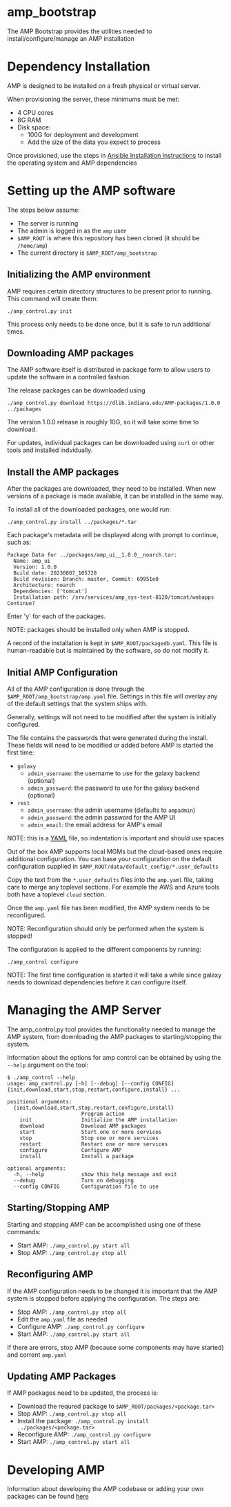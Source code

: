 # amp_bootstrap
The AMP Bootstrap provides the utilities needed to install/configure/manage
an AMP installation

# Dependency Installation
AMP is designed to be installed on a fresh physical or virtual server.

When provisioning the server, these minimums must be met:
* 4 CPU cores
* 8G RAM
* Disk space:
  * 100G for deployment and development
  * Add the size of the data you expect to process

Once provisioned, use the steps in
[Ansible Installation Instructions](./ansible/README.md) 
to install the operating system and AMP dependencies

# Setting up the AMP software
The steps below assume:
* The server is running
* The admin is logged in as the `amp` user
* `$AMP_ROOT` is where this repository has been cloned (it should be `/home/amp`)
* The current directory is `$AMP_ROOT/amp_bootstrap`

## Initializing the AMP environment
AMP requires certain directory structures to be present prior to running.  This
command will create them:
```
./amp_control.py init
```
This process only needs to be done once, but it is safe to run additional
times.


## Downloading AMP packages
The AMP software itself is distributed in package form to allow users to 
update the software in a controlled fashion. 

The release packages can be downloaded using
```
./amp_control.py download https://dlib.indiana.edu/AMP-packages/1.0.0 ../packages
```
The version 1.0.0 release is roughly 10G, so it will take some time to download.

For updates, individual packages can be downloaded using `curl` or other tools
and installed indvidually.

## Install the AMP packages
After the packages are downloaded, they need to be installed.  When new versions
of a package is made available, it can be installed in the same way.

To install all of the downloaded packages, one would run:
```
./amp_control.py install ../packages/*.tar
```
Each package's metadata will be displayed along with prompt to continue, such
as:
```
Package Data for ../packages/amp_ui__1.0.0__noarch.tar:
  Name: amp_ui
  Version: 1.0.0
  Build date: 20230807_105728
  Build revision: Branch: master, Commit: 69951e0
  Architecture: noarch
  Dependencies: ['tomcat']
  Installation path: /srv/services/amp_sys-test-8120/tomcat/webapps
Continue?
```
Enter 'y' for each of the packages.

NOTE: packages should be installed only when AMP is stopped.

A record of the installation is kept in `$AMP_ROOT/packagedb.yaml`.  This file
is human-readable but is maintained by the software, so do not modify it.


## Initial AMP Configuration
All of the AMP configuration is done through the 
`$AMP_ROOT/amp_bootstrap/amp.yaml` file.  Settings in this file will
overlay any of the default settings that the system ships with.  

Generally, settings will not need to be modified after the system is 
initially configured.

The file contains the passwords that were generated during the install.  These
fields will need to be modified or added before AMP is started the first time:

* `galaxy`
  * `admin_username`: the username to use for the galaxy backend (optional)
  * `admin_password`: the password to use for the galaxy backend (optional)
* `rest`
  * `admin_username`: the admin username (defaults to `ampadmin`)
  * `admin_password`: the admin password for the AMP UI
  * `admin_email`: the email address for AMP's email

NOTE:  this is a [YAML](https://yaml.org/) file, so indentation is important 
and should use spaces

Out of the box AMP supports local MGMs but the cloud-based ones require
additional configuration.  You can base your configuration on the
default configuration supplied in 
`$AMP_ROOT/data/default_config/*.user_defaults`

Copy the text from the `*.user_defaults` files into the `amp.yaml` file,
taking care to merge any toplevel sections.  For example the AWS and Azure
tools both have a toplevel `cloud` section.

Once the `amp.yaml` file has been modified, the AMP system needs to be 
reconfigured.  

NOTE: Reconfiguration should only be performed when the system is stopped!

The configuration is applied to the different components by running:
```
./amp_control configure
```

NOTE: The first time configuration is started it will take a while since
galaxy needs to download dependencies before it can configure itself.


# Managing the AMP Server
The amp_control.py tool provides the functionality needed to manage the AMP
system, from downloading the AMP packages to starting/stopping the system.



Information about the options for amp control can be obtained by using the
`--help` argument on the tool:

```
$ ./amp_control --help
usage: amp_control.py [-h] [--debug] [--config CONFIG] {init,download,start,stop,restart,configure,install} ...

positional arguments:
  {init,download,start,stop,restart,configure,install}
                        Program action
    init                Initialize the AMP installation
    download            Download AMP packages
    start               Start one or more services
    stop                Stop one or more services
    restart             Restart one or more services
    configure           Configure AMP
    install             Install a package

optional arguments:
  -h, --help            show this help message and exit
  --debug               Turn on debugging
  --config CONFIG       Configuration file to use
```

## Starting/Stopping AMP
Starting and stopping AMP can be accomplished using one of these commands:
* Start AMP: `./amp_control.py start all`  
* Stop AMP: `./amp_control.py stop all`

## Reconfiguring AMP
If the AMP configuration needs to be changed it is important that the AMP
system is stopped before applying the configuration.  The steps are:
* Stop AMP: `./amp_control.py stop all`
* Edit the `amp.yaml` file as needed
* Configure AMP: `./amp_control.py configure`
* Start AMP: `./amp_control.py start all`

If there are errors, stop AMP (because some components may have started) and
corrent `amp.yaml`

## Updating AMP Packages
If AMP packages need to be updated, the process is:
* Download the requred package to `$AMP_ROOT/packages/<package.tar>`
* Stop AMP: `./amp_control.py stop all`
* Install the package: `./amp_control.py install ../packages/<package.tar>`
* Reconfigure AMP: `./amp_control.py configure`
* Start AMP: `./amp_control.py start all`


# Developing AMP
Information about developing the AMP codebase or adding your own packages can be
found [here](./docs/development/developing.md)

